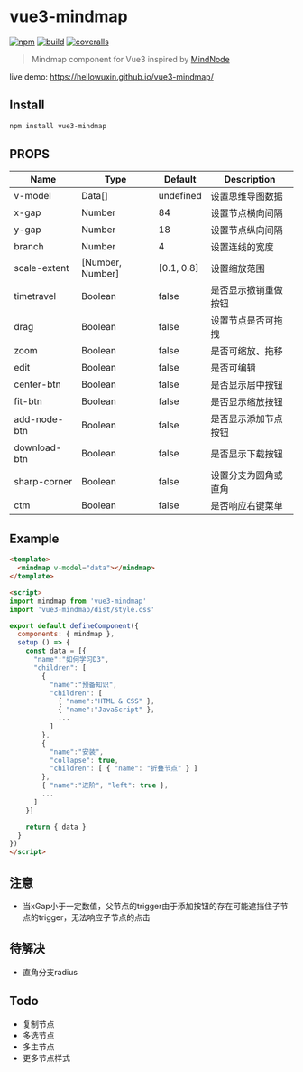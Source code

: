 # vue3-mindmap

[![npm](https://img.shields.io/npm/v/vue3-mindmap)](https://www.npmjs.com/package/vue3-mindmap)
[![build](https://github.com/hellowuxin/vue3-mindmap/actions/workflows/blank.yml/badge.svg)](https://github.com/hellowuxin/vue3-mindmap/actions)
[![coveralls](https://img.shields.io/coveralls/github/hellowuxin/vue3-mindmap)](https://coveralls.io/github/hellowuxin/vue3-mindmap)

> Mindmap component for Vue3 inspired by [MindNode](https://mindnode.com)

live demo: <https://hellowuxin.github.io/vue3-mindmap/>

## Install

```sh
npm install vue3-mindmap
```

## PROPS

| Name         | Type             | Default    | Description          |
| ---          | ---              | ---        | ---                  |
| v-model      | Data[]           | undefined  | 设置思维导图数据        |
| x-gap        | Number           | 84         | 设置节点横向间隔        |
| y-gap        | Number           | 18         | 设置节点纵向间隔        |
| branch       | Number           | 4          | 设置连线的宽度          |
| scale-extent | [Number, Number] | [0.1, 0.8] | 设置缩放范围           |
| timetravel   | Boolean          | false      | 是否显示撤销重做按钮     |
| drag         | Boolean          | false      | 设置节点是否可拖拽      |
| zoom         | Boolean          | false      | 是否可缩放、拖移        |
| edit         | Boolean          | false      | 是否可编辑             |
| center-btn   | Boolean          | false      | 是否显示居中按钮        |
| fit-btn      | Boolean          | false      | 是否显示缩放按钮        |
| add-node-btn | Boolean          | false      | 是否显示添加节点按钮     |
| download-btn | Boolean          | false      | 是否显示下载按钮        |
| sharp-corner | Boolean          | false      | 设置分支为圆角或直角     |
| ctm          | Boolean          | false      | 是否响应右键菜单        |

## Example

```html
<template>
  <mindmap v-model="data"></mindmap>
</template>

<script>
import mindmap from 'vue3-mindmap'
import 'vue3-mindmap/dist/style.css'

export default defineComponent({
  components: { mindmap },
  setup () => {
    const data = [{
      "name":"如何学习D3",
      "children": [
        {
          "name":"预备知识",
          "children": [
            { "name":"HTML & CSS" },
            { "name":"JavaScript" },
            ...
          ]
        },
        {
          "name":"安装",
          "collapse": true,
          "children": [ { "name": "折叠节点" } ]
        },
        { "name":"进阶", "left": true },
        ...
      ]
    }]

    return { data }
  }
})
</script>
```

## 注意

- 当xGap小于一定数值，父节点的trigger由于添加按钮的存在可能遮挡住子节点的trigger，无法响应子节点的点击

## 待解决

- 直角分支radius

## Todo

- 复制节点
- 多选节点
- 多主节点
- 更多节点样式
